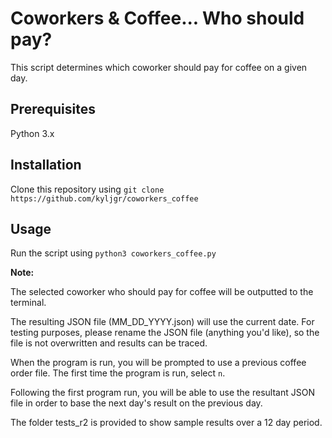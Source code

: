 # Coworkers & Coffee... Who should pay?

This script determines which coworker should pay for coffee on a given day.



## Prerequisites
Python 3.x

## Installation
Clone this repository using ```git clone https://github.com/kyljgr/coworkers_coffee```

## Usage
Run the script using ```python3 coworkers_coffee.py```

**Note:**

The selected coworker who should pay for coffee will be outputted to the terminal.

The resulting JSON file (MM_DD_YYYY.json) will use the current date.  For testing purposes, please rename the JSON file (anything you'd like), so the file is not overwritten and results can be traced.

When the program is run, you will be prompted to use a previous coffee order file.  The first time the program is run, select ```n```.

Following the first program run, you will be able to use the resultant JSON file in order to base the next day's result on the previous day.

The folder tests_r2 is provided to show sample results over a 12 day period.

